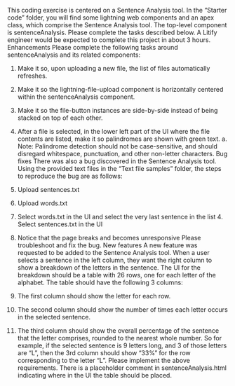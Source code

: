 This coding exercise is centered on a Sentence Analysis tool. In the “Starter code” folder, you will find some lightning web components and an apex class, which comprise the Sentence Analysis tool. The top-level component is sentenceAnalysis. Please complete the tasks described below. A Litify engineer would be expected to complete this project in about 3 hours.
Enhancements
Please complete the following tasks around sentenceAnalysis and its related components:

1. Make it so, upon uploading a new file, the list of files automatically refreshes.
2. Make it so the lightning-file-upload component is horizontally centered within the
   sentenceAnalysis component.
3. Make it so the file-button instances are side-by-side instead of being stacked on top of
   each other.
4. After a file is selected, in the lower left part of the UI where the file contents are listed,
   make it so palindromes are shown with green text.
   a. Note: Palindrome detection should not be case-sensitive, and should disregard
   whitespace, punctuation, and other non-letter characters.
   Bug fixes
   There was also a bug discovered in the Sentence Analysis tool. Using the provided text files in the “Text file samples” folder, the steps to reproduce the bug are as follows:
5. Upload sentences.txt
6. Upload words.txt
7. Select words.txt in the UI and select the very last sentence in the list 4. Select sentences.txt in the UI
8. Notice that the page breaks and becomes unresponsive
   Please troubleshoot and fix the bug.
   New features
   A new feature was requested to be added to the Sentence Analysis tool. When a user selects a sentence in the left column, they want the right column to show a breakdown of the letters in the sentence. The UI for the breakdown should be a table with 26 rows, one for each letter of the alphabet. The table should have the following 3 columns:
9. The first column should show the letter for each row.

10. The second column should show the number of times each letter occurs in the selected sentence.
11. The third column should show the overall percentage of the sentence that the letter comprises, rounded to the nearest whole number. So for example, if the selected sentence is 9 letters long, and 3 of those letters are “L”, then the 3rd column should show “33%” for the row corresponding to the letter “L”.
    Please implement the above requirements. There is a placeholder comment in sentenceAnalysis.html indicating where in the UI the table should be placed.
